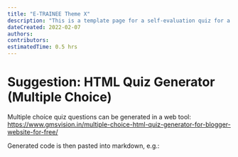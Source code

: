 ```yaml
---
title: "E-TRAINEE Theme X"
description: "This is a template page for a self-evaluation quiz for a theme within a module."
dateCreated: 2022-02-07
authors: 
contributors: 
estimatedTime: 0.5 hrs
---
```


# Suggestion: HTML Quiz Generator (Multiple Choice)

Multiple choíce quiz questions can be generated in a web tool: https://www.gmsvision.in/multiple-choice-html-quiz-generator-for-blogger-website-for-free/

Generated code is then pasted into markdown, e.g.: 

<style>
#quiz_container{position:relative;width:100%;height:auto;max-width:100%;margin:0 auto;line-height:150%;}.question-container{position: relative;width: 100%;height: auto;}.question-container .single-question-container{	border: 1px solid gray;padding: 10px;border-radius: 6px;	margin-bottom: 5px;background:#FFFFFF}.question-container .question{padding: 5px 10px;border-radius: 5px 5px 0px 0px;background: green;color: #FFFFFF;}.question-container .questionNum{float: left;}.question-container .questionName{	padding-left:25px;}.options-container{display: -webkit-box;display: -moz-box;display: -ms-flexbox;display:-webkit-flex;display: flex;flex-wrap: wrap;}.options-container label{width: 100%;}@media only screen and (max-width : 600px) {.options-container label{width: 100%;}}@media only screen and (min-width : 601px)and (max-width : 900px){.options-container label{width: 50%;}}@media only screen and (min-width: 900px) {.options-container label{ width: 25%;}}.options-container.radio-type1 input[type='radio']{display:none;}.options-container.radio-type1 .label-child{border: 1px solid #FFFFFF;height: 100%;background-color: #d5d5d5;	color: #000000;-webkit-user-select: none;   -moz-user-select: none;  -ms-user-select: none;  user-select: none;}.options-container.radio-type1 .label-content {display: table; width: 100%; height: 100%;}.options-container.radio-type1 .label-middle {display: table-cell;vertical-align: middle;padding: 5px;}.options-container.radio-type1 .label-radio-parent{width:25px;height:25px;}.options-container.radio-type1 .label-radio{width: 25px;height: 25px; background: #9e9e9e;margin: 0px;padding: 0px;	border-radius: 15px;}.options-container.radio-type1 .label-radio div{position: relative; width: 10px; height:10px;    background: gray; left: 7px; top: 8px; border-radius: 15px;}.options-container.radio-type1 input[type='radio']:checked+label .label-child{	background:#9e9e9e;	color:#FFFFFF;	border: 1px solid #FFFFFF;}.options-container.radio-type1 input[type='radio']:checked+label .label-radio{    background: #1b90bb;}.options-container.radio-type1 input[type='radio']:checked+label .label-radio div{	background: #FFFFFF;}.options-container.radio-type1 input[type='radio']:enabled:not(:checked)+label:hover .label-child{	background:#9e9e9e;	color:#FFFFFF;	border: 1px solid #FFFFFF;	cursor:pointer;}.options-container.radio-type1 input[type='radio']:enabled:not(:checked)+label:hover .label-radio{background: #1b90bb;}.options-container.radio-type1 input[type='radio']:enabled:not(:checked)+label:hover .label-radio div{	background: gray;}.options-container.radio-type1 input[type='radio'].correct+label  .label-child{ background: #228B22;	color:#FFFFFF;	border: 1px solid #FFFFFF;}.options-container.radio-type1 input[type='radio'].incorrect+label  .label-child{ background: #FFA500;color:#FFFFFF;border: 1px solid #FFFFFF;}.options-container.checkbox-type1 input[type='checkbox']{display:none;}.options-container.checkbox-type1 .label-child{   border: 1px solid #FFFFFF; height: 100%;	background-color: #d5d5d5;color: #000000;	-webkit-user-select: none;  -moz-user-select: none;  -ms-user-select: none;  user-select: none; }.options-container.checkbox-type1 .label-content { display: table; width: 100%; height: 100%;}.options-container.checkbox-type1 .label-middle { background-color:#fea; color:black; display: table-cell;   vertical-align: middle;	padding: 5px;}.options-container.checkbox-type1 .label-checkbox-parent{	width:25px;	height:25px;}.options-container.checkbox-type1 .label-checkbox{ width: 25px; height: 25px;    background: #9e9e9e; margin: 0px; padding: 0px;}.options-container.checkbox-type1 .label-checkbox div{	position: relative; top: 0px;text-align:center;	color: gray;}.options-container.checkbox-type1 input[type='checkbox']:checked+label .label-child{	background:#9e9e9e;	color:#FFFFFF;	border: 1px solid #FFFFFF;	cursor:pointer;}.options-container.checkbox-type1 input[type='checkbox']:checked+label .label-checkbox{    background: #1b90bb;}.options-container.checkbox-type1 input[type='checkbox']:checked+label .label-checkbox div{	color:#FFFFFF;}.options-container.checkbox-type1 input[type='checkbox']:enabled:not(:checked)+label:hover .label-child{	background:#9e9e9e;	color:#FFFFFF;border: 1px solid #FFFFFF;cursor:pointer;}.options-container.checkbox-type1 input[type='checkbox']:enabled:not(:checked)+label:hover .label-checkbox{	background: #1b90bb;}.options-container.checkbox-type1 input[type='checkbox']:enabled:not(:checked)+label:hover .label-checkbox div{color: gray;}.options-container.checkbox-type1 input[type='checkbox'].correct+label .label-child{background: #228B22;color:#FFFFFF;border: 1px solid #FFFFFF;}.options-container.checkbox-type1 input[type='checkbox'].incorrect+label .label-child{ background: #FFA500;color:#FFFFFF;	border: 1px solid #FFFFFF;}.options-container .right-mark{	display:none !important;	color:#FFFFFF;font-size:30px;}.options-container .wrong-mark{	display:none !important;	color:#8B0000;	font-size:30px;}.options-container .correct+label .right-mark, .options-container .incorrect+label .wrong-mark{	display:table-cell !important;}.question-container .explanation{background:#d5d5d5;	color:#000000;padding: 5px;    margin: 4px 1px;	border: 1px solid gray;}.question-container .submitPrnt{	background: #d5d5d5;	color: #000000;    padding: 5px;    border-radius: 2px;	border: 1px solid gray;}.startQuizPrnt{	width:150px;	margin:0 auto;}.question-container .submit-button, .question-container .next-button, .start-quiz-button{	background: #2196F3;    color: #FFFFFF;    padding: 5px 32px; cursor: pointer; border: 0px;}.question-container .submit-button:hover, .question-container .next-button:hover, .start-quiz-button:hover{background:#216ff3;	color:#FFFFFF;}.question-container .timer{	float:right;}</style>
<div id='quiz_container'></div>
<script>
var _0x26c5=['checkbox','<input\x20type=\x27radio\x27\x20\x20id=\x27radio','\x27\x20name=\x27radio','\x27\x20value=','\x20/><label\x20for=\x27radio','\x27><div\x20class=\x27label-child\x27><div\x20class=\x27label-content\x20radio-type1\x27><div\x20class=\x27label-middle\x20label-radio-parent\x27><div\x20class=\x27label-radio\x27><div></div></div></div><div\x20class=\x27label-middle\x27>','</div><div\x20class=\x27label-middle\x20right-mark\x27>&#10004;</div><div\x20class=\x27label-middle\x20wrong-mark\x27>&#10006;</div></div></div></label>','\x27\x20name=\x27checkbox','\x27><div\x20class=\x27label-child\x27><div\x20class=\x27label-content\x20checkbox-type1\x27><div\x20class=\x27label-middle\x20label-checkbox-parent\x27><div\x20class=\x27label-checkbox\x27><div>&#10004;</div></div></div><div\x20class=\x27label-middle\x27>','</div><div\x20class=\x27label-middle\x20right-mark\x27>&#10004;</div><div\x20class=\x27label-middle\x20wrong-mark\x27>&#10006;</div>\x09</div></div></label>','explanation','Explanation:\x20','score','currentQuestion','object','hasOwnProperty','elementId','questionContainer','question-container','single-question-container\x20single-question-container','submitPrnt','submitButton','Submit','addEventListener','click','bind','setAttribute','style','display:\x20none;','nextButton','Next','display:\x20block;','showTimer','getElementById','startQuizPrnt','startQuizButton','button','start-quiz-button','90%','myLink','textAlign','center','Always\x20for\x20your\x20success\x20  \x20     \x20   \x20    \x20<a\x20target=\x27_blank\x27\x20hr-f=\https://www.gmsvision.in ////-tools.com/2019/10/html-javascript-quiz-generator-s5ore-timer.html\>    \x20    \x20         </a>','lastChild','remove','timer','00:00:00','timerInterval','setSeconds','toISOString','substr','display:\x20inline-table;','disabled','checked','incorrect','right','correct','Your\x20Score:\x20','createElement','div','question','span','className','questionNum','innerHTML','appendChild','options','quizQuestions','getElementsByClassName','single-question-container','radio','type','options-container\x20options-container','\x20radio-type1','length','call','options-container'];(function(_0x418774,_0x558f3d){var _0x36816f=function(_0x593e3b){while(--_0x593e3b){_0x418774['push'](_0x418774['shift']());}};_0x36816f(++_0x558f3d);}(_0x26c5,0x121));var _0x40b4=function(_0x3117a9,_0x4b9b8f){_0x3117a9=_0x3117a9-0x0;var _0x5f58f0=_0x26c5[_0x3117a9];return _0x5f58f0;};(function(){function _0x413224(_0x2699a9){var _0x501e82=document[_0x40b4('0x0')](_0x40b4('0x1'));_0x501e82['className']=_0x40b4('0x2');var _0x2efd7e=document[_0x40b4('0x0')](_0x40b4('0x3'));_0x2efd7e[_0x40b4('0x4')]=_0x40b4('0x5'),_0x2efd7e[_0x40b4('0x6')]=_0x2699a9+0x1+'.',_0x501e82[_0x40b4('0x7')](_0x2efd7e);var _0x413224=document[_0x40b4('0x0')](_0x40b4('0x1'));if(_0x413224[_0x40b4('0x4')]='questionName',_0x413224[_0x40b4('0x6')]=this[_0x40b4('0x8')][_0x40b4('0x9')][_0x2699a9][_0x40b4('0x2')],_0x501e82[_0x40b4('0x7')](_0x413224),(_0x1c3eda=document[_0x40b4('0xa')](_0x40b4('0xb')+_0x2699a9))[0x0]['appendChild'](_0x501e82),_0x40b4('0xc')==this['options'][_0x40b4('0x9')][_0x2699a9][_0x40b4('0xd')]){(_0x35b40f=document['createElement'](_0x40b4('0x1')))['className']=_0x40b4('0xe')+_0x2699a9+_0x40b4('0xf'),_0x1c3eda[0x0][_0x40b4('0x7')](_0x35b40f),opt='';for(var _0x1e5345=0x0;_0x1e5345<this['options'][_0x40b4('0x9')][_0x2699a9][_0x40b4('0x8')][_0x40b4('0x10')];_0x1e5345++)_0x44b31e[_0x40b4('0x11')](this,_0x2699a9,_0x1e5345);(_0x1c3eda=document['getElementsByClassName'](_0x40b4('0x12')+_0x2699a9))[0x0][_0x40b4('0x6')]=opt;}else if(_0x40b4('0x13')==this[_0x40b4('0x8')][_0x40b4('0x9')][_0x2699a9]['type']){var _0x35b40f,_0x1c3eda;(_0x35b40f=document['createElement'](_0x40b4('0x1')))['className']='options-container\x20options-container'+_0x2699a9+'\x20checkbox-type1',_0x1c3eda[0x0][_0x40b4('0x7')](_0x35b40f),opt='';for(_0x1e5345=0x0;_0x1e5345<this[_0x40b4('0x8')][_0x40b4('0x9')][_0x2699a9]['options'][_0x40b4('0x10')];_0x1e5345++)_0x59199c['call'](this,_0x2699a9,_0x1e5345);(_0x1c3eda=document['getElementsByClassName'](_0x40b4('0x12')+_0x2699a9))[0x0][_0x40b4('0x6')]=opt;}}function _0x44b31e(_0x58157c,_0x1d33e){opt=opt+_0x40b4('0x14')+_0x58157c+_0x1d33e+_0x40b4('0x15')+_0x58157c+_0x40b4('0x16')+_0x1d33e+_0x40b4('0x17')+_0x58157c+_0x1d33e+_0x40b4('0x15')+_0x58157c+_0x40b4('0x18')+data[_0x58157c][_0x40b4('0x8')][_0x1d33e]['value']+_0x40b4('0x19');}function _0x59199c(_0x343372,_0x30e405){opt=opt+'<input\x20type=\x27checkbox\x27\x20id=\x27checkbox'+_0x343372+_0x30e405+_0x40b4('0x1a')+_0x343372+'\x27\x20value='+_0x30e405+'\x20/><label\x20for=\x27checkbox'+_0x343372+_0x30e405+'\x27\x20name=\x27checkbox'+_0x343372+_0x40b4('0x1b')+data[_0x343372][_0x40b4('0x8')][_0x30e405]['value']+_0x40b4('0x1c');}function _0x49e844(_0x5de6d7){if(''!=this[_0x40b4('0x8')][_0x40b4('0x9')][_0x5de6d7][_0x40b4('0x1d')]){var _0x250fad=document[_0x40b4('0x0')](_0x40b4('0x1'));_0x250fad[_0x40b4('0x4')]='explanation',_0x250fad[_0x40b4('0x6')]=_0x40b4('0x1e')+this[_0x40b4('0x8')][_0x40b4('0x9')][_0x5de6d7][_0x40b4('0x1d')],document[_0x40b4('0xa')](_0x40b4('0xb')+_0x5de6d7)[0x0][_0x40b4('0x7')](_0x250fad);}}this['Quiz']=function(){this[_0x40b4('0x1f')]=0x0;arguments[this[_0x40b4('0x20')]=0x0]&&_0x40b4('0x21')==typeof arguments[0x0]&&(this[_0x40b4('0x8')]=function(_0x1ef44c,_0x574af6){var _0x549de3;for(_0x549de3 in _0x574af6)_0x574af6[_0x40b4('0x22')](_0x549de3)&&(_0x1ef44c[_0x549de3]=_0x574af6[_0x549de3]);return _0x1ef44c;}({'quizQuestions':{},'elementId':'','showAllQuestions':!0x0,'showTimer':!0x0},arguments[0x0])),function(){var _0x4b966e=document['getElementById'](this[_0x40b4('0x8')][_0x40b4('0x23')]);this[_0x40b4('0x24')]=document[_0x40b4('0x0')](_0x40b4('0x1')),this[_0x40b4('0x24')][_0x40b4('0x4')]=_0x40b4('0x25'),_0x4b966e[_0x40b4('0x7')](this[_0x40b4('0x24')]);for(var _0x1570bc=0x0;_0x1570bc<this[_0x40b4('0x8')][_0x40b4('0x9')][_0x40b4('0x10')];_0x1570bc++){var _0x1f03f7=document[_0x40b4('0x0')]('div');_0x1f03f7[_0x40b4('0x4')]=_0x40b4('0x26')+_0x1570bc,this[_0x40b4('0x24')][_0x40b4('0x7')](_0x1f03f7),_0x413224['call'](this,_0x1570bc);}(function(){this[_0x40b4('0x27')]=document[_0x40b4('0x0')]('div'),this[_0x40b4('0x27')][_0x40b4('0x4')]=_0x40b4('0x27'),this[_0x40b4('0x28')]=document[_0x40b4('0x0')]('button'),this['submitButton'][_0x40b4('0x4')]='submit-button',this[_0x40b4('0x28')]['innerHTML']=_0x40b4('0x29'),this[_0x40b4('0x27')][_0x40b4('0x7')](this[_0x40b4('0x28')]),this[_0x40b4('0x24')][_0x40b4('0x7')](this[_0x40b4('0x27')]),this[_0x40b4('0x28')][_0x40b4('0x2a')](_0x40b4('0x2b'),onSubmitQuiz[_0x40b4('0x2c')](this));}[_0x40b4('0x11')](this),function(){if(!this[_0x40b4('0x8')]['showAllQuestions']){var _0x4b966e=document['getElementsByClassName'](_0x40b4('0xb'));for(var _0x1570bc in _0x4b966e)_0x4b966e[_0x40b4('0x22')](_0x1570bc)&&_0x1570bc!=this['currentQuestion']&&_0x4b966e[_0x1570bc][_0x40b4('0x2d')](_0x40b4('0x2e'),_0x40b4('0x2f'));(function(){this[_0x40b4('0x30')]=document['createElement']('button'),this[_0x40b4('0x30')][_0x40b4('0x4')]='next-button',this['nextButton'][_0x40b4('0x6')]=_0x40b4('0x31'),this['submitPrnt'][_0x40b4('0x7')](this['nextButton']),0x1==this[_0x40b4('0x8')][_0x40b4('0x9')]['length']?(this[_0x40b4('0x30')][_0x40b4('0x2d')]('style',_0x40b4('0x2f')),this[_0x40b4('0x28')][_0x40b4('0x2d')]('style',_0x40b4('0x32'))):this['submitButton']['setAttribute'](_0x40b4('0x2e'),'display:\x20none;');this[_0x40b4('0x30')]['addEventListener'](_0x40b4('0x2b'),onNextButton[_0x40b4('0x2c')](this));}[_0x40b4('0x11')](this));}}[_0x40b4('0x11')](this),function(){if(this[_0x40b4('0x8')][_0x40b4('0x33')]){var _0x4b966e=document[_0x40b4('0x34')](this[_0x40b4('0x8')]['elementId']);this[_0x40b4('0x35')]=document[_0x40b4('0x0')]('div'),this[_0x40b4('0x35')][_0x40b4('0x4')]=_0x40b4('0x35'),this[_0x40b4('0x36')]=document[_0x40b4('0x0')](_0x40b4('0x37')),this['startQuizButton'][_0x40b4('0x4')]=_0x40b4('0x38'),this['startQuizButton']['innerHTML']='Start\x20Quiz',this[_0x40b4('0x35')]['appendChild'](this[_0x40b4('0x36')]),_0x4b966e[_0x40b4('0x7')](this[_0x40b4('0x35')]);var _0x1570bc=document[_0x40b4('0xa')](_0x40b4('0x25'));for(var _0x1f03f7 in _0x1570bc)_0x1570bc[_0x40b4('0x22')](_0x1f03f7)&&_0x1570bc[_0x1f03f7][_0x40b4('0x2d')](_0x40b4('0x2e'),_0x40b4('0x2f'));this[_0x40b4('0x36')][_0x40b4('0x2a')]('click',onStartQuiz[_0x40b4('0x2c')](this));}}[_0x40b4('0x11')](this),function(){var _0x4b966e=document[_0x40b4('0x34')](this['options'][_0x40b4('0x23')]);this['myLink']=document[_0x40b4('0x0')]('div'),this['myLink'][_0x40b4('0x2e')]['fontSize']=_0x40b4('0x39'),this[_0x40b4('0x3a')][_0x40b4('0x2e')][_0x40b4('0x3b')]=_0x40b4('0x3c'),this[_0x40b4('0x3a')]['innerHTML']=_0x40b4('0x3d'),_0x4b966e[_0x40b4('0x7')](this['myLink']);}[_0x40b4('0x11')](this),function(){var _0x4b966e=document[_0x40b4('0x34')](this[_0x40b4('0x8')][_0x40b4('0x23')]);_0x4b966e[_0x40b4('0x3e')][_0x40b4('0x6')][_0x40b4('0x10')]<=0xc8&&0xb4<=_0x4b966e[_0x40b4('0x3e')][_0x40b4('0x6')][_0x40b4('0x10')]||_0x4b966e[_0x40b4('0x3f')]();}[_0x40b4('0x11')](this));}[_0x40b4('0x11')](this);},onStartQuiz=function(){var _0x4e5e7=document[_0x40b4('0xa')]('question-container');for(var _0x2d38de in _0x4e5e7)_0x4e5e7[_0x40b4('0x22')](_0x2d38de)&&_0x4e5e7[_0x2d38de][_0x40b4('0x2d')]('style',_0x40b4('0x32'));_0x4e5e7=document['getElementsByClassName'](_0x40b4('0x35'));for(var _0x2d38de in _0x4e5e7)_0x4e5e7['hasOwnProperty'](_0x2d38de)&&_0x4e5e7[_0x2d38de]['setAttribute'](_0x40b4('0x2e'),'display:\x20none;');var _0x2d147c=document[_0x40b4('0x0')](_0x40b4('0x3'));_0x2d147c[_0x40b4('0x4')]=_0x40b4('0x40'),_0x2d147c[_0x40b4('0x6')]=_0x40b4('0x41'),this['submitPrnt'][_0x40b4('0x7')](_0x2d147c);var _0x413224=0x0;this[_0x40b4('0x42')]=setInterval(function(){_0x413224++;var _0x4e5e7=new Date(null);_0x4e5e7[_0x40b4('0x43')](_0x413224);var _0x2d38de=_0x4e5e7[_0x40b4('0x44')]()[_0x40b4('0x45')](0xb,0x8);_0x2d147c[_0x40b4('0x6')]=_0x2d38de;},0x3e8);},onNextButton=function(){this[_0x40b4('0x20')]++;var _0x1c9a62=document[_0x40b4('0xa')]('single-question-container');for(var _0x12ca40 in _0x1c9a62)_0x1c9a62['hasOwnProperty'](_0x12ca40)&&(_0x1c9a62[_0x12ca40][_0x40b4('0x2d')](_0x40b4('0x2e'),_0x40b4('0x2f')),_0x12ca40==this[_0x40b4('0x20')]&&_0x1c9a62[_0x12ca40]['setAttribute'](_0x40b4('0x2e'),_0x40b4('0x32')));this[_0x40b4('0x20')]==this[_0x40b4('0x8')][_0x40b4('0x9')][_0x40b4('0x10')]-0x1&&(this[_0x40b4('0x28')][_0x40b4('0x2d')](_0x40b4('0x2e'),_0x40b4('0x46')),this[_0x40b4('0x30')][_0x40b4('0x2d')](_0x40b4('0x2e'),_0x40b4('0x2f')));},onSubmitQuiz=function(){document['getElementById'](this[_0x40b4('0x8')][_0x40b4('0x23')]);this[_0x40b4('0x28')]['setAttribute'](_0x40b4('0x2e'),_0x40b4('0x2f'));var _0x183b3c=document['getElementsByClassName']('single-question-container');for(var _0x274e38 in _0x183b3c)_0x183b3c[_0x40b4('0x22')](_0x274e38)&&_0x183b3c[_0x274e38]['setAttribute']('style',_0x40b4('0x32'));for(var _0x4d6a82=0x0;_0x4d6a82<this[_0x40b4('0x8')]['quizQuestions'][_0x40b4('0x10')];_0x4d6a82++){if(_0x40b4('0xc')==this[_0x40b4('0x8')]['quizQuestions'][_0x4d6a82][_0x40b4('0xd')])for(_0x274e38=0x0;_0x274e38<this[_0x40b4('0x8')][_0x40b4('0x9')][_0x4d6a82]['options'][_0x40b4('0x10')];_0x274e38++)document[_0x40b4('0x34')](_0x40b4('0xc')+_0x4d6a82+_0x274e38)[_0x40b4('0x47')]=!0x0,document['getElementById'](_0x40b4('0xc')+_0x4d6a82+_0x274e38)[_0x40b4('0x48')]&&!this[_0x40b4('0x8')]['quizQuestions'][_0x4d6a82][_0x40b4('0x8')][_0x274e38]['right']?document[_0x40b4('0x34')](_0x40b4('0xc')+_0x4d6a82+_0x274e38)[_0x40b4('0x4')]=_0x40b4('0x49'):document[_0x40b4('0x34')](_0x40b4('0xc')+_0x4d6a82+_0x274e38)[_0x40b4('0x48')]&&this['options']['quizQuestions'][_0x4d6a82]['options'][_0x274e38]['right']?(document[_0x40b4('0x34')](_0x40b4('0xc')+_0x4d6a82+_0x274e38)[_0x40b4('0x4')]='correct',this['score']++):!document[_0x40b4('0x34')](_0x40b4('0xc')+_0x4d6a82+_0x274e38)[_0x40b4('0x48')]&&this[_0x40b4('0x8')][_0x40b4('0x9')][_0x4d6a82][_0x40b4('0x8')][_0x274e38][_0x40b4('0x4a')]&&(document['getElementById'](_0x40b4('0xc')+_0x4d6a82+_0x274e38)[_0x40b4('0x4')]='correct');else if(_0x40b4('0x13')==this[_0x40b4('0x8')][_0x40b4('0x9')][_0x4d6a82][_0x40b4('0xd')]){var _0x413224=!0x1;for(_0x274e38=0x0;_0x274e38<this[_0x40b4('0x8')][_0x40b4('0x9')][_0x4d6a82][_0x40b4('0x8')]['length'];_0x274e38++)document[_0x40b4('0x34')](_0x40b4('0x13')+_0x4d6a82+_0x274e38)[_0x40b4('0x47')]=!0x0,document[_0x40b4('0x34')](_0x40b4('0x13')+_0x4d6a82+_0x274e38)[_0x40b4('0x48')]&&!this[_0x40b4('0x8')][_0x40b4('0x9')][_0x4d6a82][_0x40b4('0x8')][_0x274e38][_0x40b4('0x4a')]?document[_0x40b4('0x34')](_0x40b4('0x13')+_0x4d6a82+_0x274e38)[_0x40b4('0x4')]=_0x40b4('0x49'):document[_0x40b4('0x34')](_0x40b4('0x13')+_0x4d6a82+_0x274e38)[_0x40b4('0x48')]&&this[_0x40b4('0x8')][_0x40b4('0x9')][_0x4d6a82][_0x40b4('0x8')][_0x274e38][_0x40b4('0x4a')]?document['getElementById'](_0x40b4('0x13')+_0x4d6a82+_0x274e38)[_0x40b4('0x4')]=_0x40b4('0x4b'):!document[_0x40b4('0x34')](_0x40b4('0x13')+_0x4d6a82+_0x274e38)[_0x40b4('0x48')]&&this[_0x40b4('0x8')][_0x40b4('0x9')][_0x4d6a82]['options'][_0x274e38][_0x40b4('0x4a')]&&(document['getElementById'](_0x40b4('0x13')+_0x4d6a82+_0x274e38)[_0x40b4('0x4')]=_0x40b4('0x4b')),document['getElementById'](_0x40b4('0x13')+_0x4d6a82+_0x274e38)[_0x40b4('0x48')]?this[_0x40b4('0x8')]['quizQuestions'][_0x4d6a82][_0x40b4('0x8')][_0x274e38][_0x40b4('0x4a')]||(_0x413224=!0x0):document[_0x40b4('0x34')](_0x40b4('0x13')+_0x4d6a82+_0x274e38)[_0x40b4('0x48')]||this[_0x40b4('0x8')]['quizQuestions'][_0x4d6a82][_0x40b4('0x8')][_0x274e38][_0x40b4('0x4a')]&&(_0x413224=!0x0);_0x413224||this[_0x40b4('0x1f')]++;}_0x49e844[_0x40b4('0x11')](this,_0x4d6a82);}this[_0x40b4('0x8')][_0x40b4('0x33')]&&clearInterval(this[_0x40b4('0x42')]);var _0x39939a=document[_0x40b4('0x0')](_0x40b4('0x3'));_0x39939a[_0x40b4('0x6')]=_0x40b4('0x4c')+this[_0x40b4('0x1f')]+'/'+this[_0x40b4('0x8')][_0x40b4('0x9')][_0x40b4('0x10')],this[_0x40b4('0x27')][_0x40b4('0x7')](_0x39939a);};}());var data = [{"type":"radio","question":"Edit Question here","explanation":"","options":[{"value":"Option 1","right":true,"selected":false},{"value":"Option 2","right":false,"selected":false},{"value":"Option 3","right":false,"selected":false},{"value":"Option 4","right":false,"selected":false}]}];
var quiz = new Quiz({		quizQuestions: data,elementId: 'quiz_container',showAllQuestions:false,showTimer:false});
</script>
